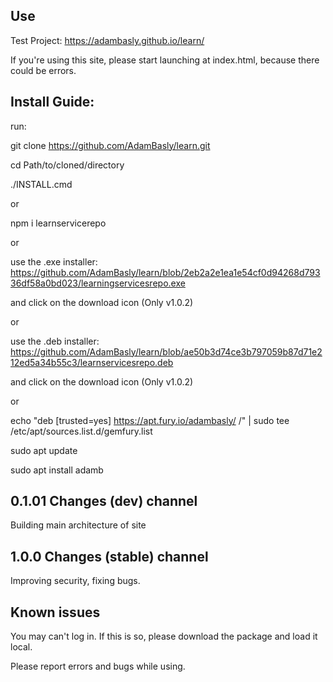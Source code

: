 Use
---------------------------------------
Test Project:
https://adambasly.github.io/learn/

If you're using this site, please start launching at index.html,
because there could be errors.

Install Guide:
--------------------------------------

run:

git clone https://github.com/AdamBasly/learn.git

cd Path/to/cloned/directory

./INSTALL.cmd

or

npm i learnservicerepo

or

use the .exe installer: https://github.com/AdamBasly/learn/blob/2eb2a2e1ea1e54cf0d94268d79336df58a0bd023/learningservicesrepo.exe

and click on the download icon
(Only v1.0.2)

or

use the .deb installer: https://github.com/AdamBasly/learn/blob/ae50b3d74ce3b797059b87d71e212ed5a34b55c3/learnservicesrepo.deb

and click on the download icon
(Only v1.0.2)

or

echo "deb [trusted=yes] https://apt.fury.io/adambasly/ /" | sudo tee /etc/apt/sources.list.d/gemfury.list

sudo apt update

sudo apt install adamb

0.1.01 Changes (dev) channel
--------------------------------------
Building main architecture of site

1.0.0 Changes (stable) channel
--------------------------------------
Improving security, fixing bugs.

Known issues
--------------------------------------
You may can't log in.
If this is so, please download the package and load it
local.

Please report errors and bugs while using.
